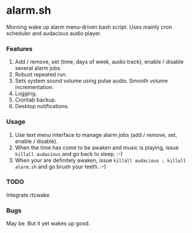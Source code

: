 # alarm.sh
Morning wake up alarm menu-driven bash script. Uses mainly cron scheduler and audacious audio player.

### Features
1. Add / remove, set (time, days of week, audio track), enable / disable several alarm jobs.
2. Robust repeated run.
3. Sets system sound volume using pulse audio. Smooth volume incrementation.
4. Logging.
5. Crontab backup.
6. Desktop notifications.

### Usage
1. Use text menu interface to manage alarm jobs (add / remove, set, enable / disable).
2. When the time has come to be awaken and music is playing, issue `killall audacious` and go back to sleep. :-)
3. When your are definitely awaken, issue `killall audacious ; killall alarm.sh` and go brush your teeth. :-)

### TODO
Integrate rtcwake

### Bugs
May be. But it yet wakes up good.
